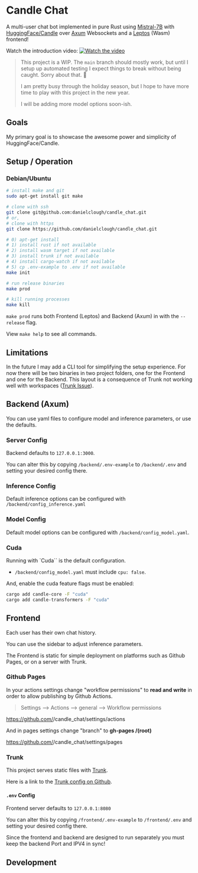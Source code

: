 # Candle Chat

A multi-user chat bot implemented in pure Rust using [Mistral-7B](https://mistral.ai/news/announcing-mistral-7b/) with  [HuggingFace/Candle](https://github.com/huggingface/candle/) over [Axum](https://github.com/tokio-rs/axum) Websockets and a [Leptos](https://www.leptos.dev/) (Wasm) frontend!

Watch the introduction video:
[![Watch the video](https://img.youtube.com/vi/Jw1E3LnNG0o/0.jpg)](https://youtu.be/Jw1E3LnNG0o)

> This project is a WIP.
> The `main` branch should mostly work, but until I setup up automated testing I expect things to break without being caught.
> Sorry about that. 🤗
>
> I am pretty busy through the holiday season, but I hope to have more time to play with this project in the new year.
>
> I will be adding more model options soon-ish.

## Goals

My primary goal is to showcase the awesome power and simplicity of HuggingFace/Candle.

## Setup / Operation

### Debian/Ubuntu

```sh
# install make and git
sudo apt-get install git make

# clone with ssh
git clone git@github.com:danielclough/candle_chat.git
# or,
# clone with https
git clone https://github.com/danielclough/candle_chat.git

# 0) apt-get install
# 1) install rust if not available
# 2) install wasm target if not available
# 3) install trunk if not available
# 4) install cargo-watch if not available
# 5) cp .env-example to .env if not available
make init

# run release binaries
make prod

# kill running processes
make kill
```

`make prod` runs both Frontend (Leptos) and Backend (Axum) in with the `--release` flag.

View `make help` to see all commands.

## Limitations

In the future I may add a CLI tool for simplifying the setup experience.
For now there will be two binaries in two project folders, one for the Frontend and one for the Backend.
This layout is a consequence of Trunk not working well with workspaces ([Trunk Issue](https://github.com/thedodd/trunk/issues/575#issuecomment-1693471972)).

## Backend (Axum)

You can use yaml files to configure model and inference parameters, or use the defaults.

### Server Config

Backend defaults to `127.0.0.1:3000`.

You can alter this by copying `/backend/.env-example` to `/backend/.env` and setting your desired config there.

### Inference Config

Default inference options can be configured with `/backend/config_inference.yaml`

### Model Config

Default model options can be configured with `/backend/config_model.yaml`.

### Cuda

Running with `Cuda`` is the default configuration.

 - `/backend/config_model.yaml` must include `cpu: false`.

And, enable the cuda feature flags must be enabled:

```sh
cargo add candle-core -F "cuda"
cargo add candle-transformers -F "cuda"
```

## Frontend

Each user has their own chat history.

You can use the sidebar to adjust inference parameters.

The Frontend is static for simple deployment on platforms such as Github Pages, or on a server with Trunk.

### Github Pages

In your actions settings change "workflow permissions" to **read and write** in order to allow publishing by Github Actions.

> Settings --> Actions --> general --> Workflow permissions

https://github.com/<USERNAME>/candle_chat/settings/actions

And in pages settings change "branch" to **gh-pages /(root)**

https://github.com/<USERNAME>/candle_chat/settings/pages



### Trunk

This project serves static files with [Trunk](https://trunkrs.dev/).

Here is a link to the [Trunk config on Github](https://github.com/thedodd/trunk/blob/master/Trunk.toml).

#### `.env` Config

Frontend server defaults to `127.0.0.1:8080`

You can alter this by copying `/frontend/.env-example` to `/frontend/.env` and setting your desired config there.

Since the frontend and backend are designed to run separately you must keep the backend Port and IPV4 in sync!


## Development

